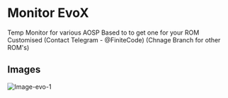 # Monitor EvoX
Temp Monitor for various AOSP Based to to get one for your ROM Customised (Contact Telegram - @FiniteCode)
(Chnage Branch for other ROM's)

## Images
![Image-evo-1](https://github.com/Finite-Code/Monitor-AOSP/assets/93546392/253f1923-eb0a-4c4b-878f-9a75e3095617)
